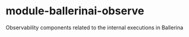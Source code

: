 # module-ballerinai-observe
Observability components related to the internal executions in Ballerina
